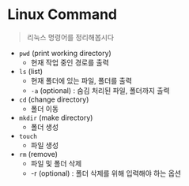 # Linux Command

> 리눅스 명령어를 정리해봅시다

- `pwd` (print working directory)
    - 현재 작업 중인 경로를 출력
- `ls` (list)
    - 현재 폴더에 있는 파일, 폴더를 출력
    - `-a` (optional) : 숨김 처리된 파일, 폴더까지 출력
- `cd` (change directory)
    - 폴더 이동
- `mkdir` (make directory)
    - 폴더 생성
- `touch`
    - 파일 생성
- `rm` (remove)
    - 파일 및 폴더 삭제
    - -r (optional) : 폴더 삭제를 위해 입력해야 하는 옵션

